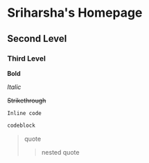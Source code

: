 # Sriharsha's Homepage

## Second Level

### Third Level

**Bold**

*Italic*

~~Strikethrough~~

`Inline code`

```bash
codeblock
```

> quote
> > nested quote